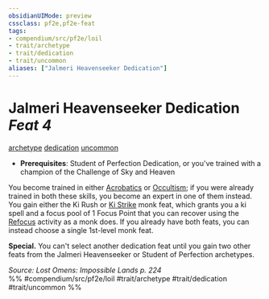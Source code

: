 ```yaml
---
obsidianUIMode: preview
cssclass: pf2e,pf2e-feat
tags:
- compendium/src/pf2e/loil
- trait/archetype
- trait/dedication
- trait/uncommon
aliases: ["Jalmeri Heavenseeker Dedication"]
---
```

# Jalmeri Heavenseeker Dedication  *Feat 4*  
[archetype](../../Rules/traits/archetype.md)  [dedication](../../Rules/traits/dedication.md)  [uncommon](../../Rules/traits/uncommon.md)  

- **Prerequisites**: Student of Perfection Dedication, or you've trained with a champion of the Challenge of Sky and Heaven

You become trained in either [Acrobatics](../skills.md#Acrobatics) or [Occultism](../skills.md#Occultism); if you were already trained in both these skills, you become an expert in one of them instead. You gain either the Ki Rush or [Ki Strike](ki-strike.md) monk feat, which grants you a ki spell and a focus pool of 1 Focus Point that you can recover using the [Refocus](../../Rules/actions/refocus.md) activity as a monk does. If you already have both feats, you can instead choose a single 1st-level monk feat.

**Special.** You can't select another dedication feat until you gain two other feats from the Jalmeri Heavenseeker or Student of Perfection archetypes.

*Source: Lost Omens: Impossible Lands p. 224*  
%% #compendium/src/pf2e/loil #trait/archetype #trait/dedication #trait/uncommon %%